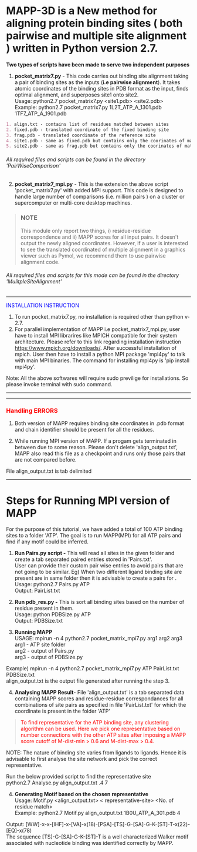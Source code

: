 # MAPP-3D is a New method for aligning protein binding sites ( both pairwise and multiple site alignment ) written in Python version 2.7.
**Two types of scripts have been made to serve two independent purposes**
1) **pocket_matrix7.py** - This code carries out binding site alignment taking a pair of binding sites as the inputs (**i.e pairwise alignment**).
It takes atomic coordinates of the binding sites in PDB format as the input, finds optimal alignment, and superposes site1 onto site2.<br>
Usage: python2.7 pocket_matrix7.py <site1.pdb> <site2.pdb><br>
Example: python2.7 pocket_matrix7.py 1L2T_ATP_A_1301.pdb 1TF7_ATP_A_1901.pdb 

```markdown
1. align.txt - contains list of residues matched between sites
2. fixed.pdb - translated coordinate of the fixed binding site
3. frag.pdb - translated coordinate of the reference site
4. site1.pdb - same as fixed.pdb but contains only the coorinates of matched residues
5. site2.pdb - same as frag.pdb but contains only the coorinates of matched residues
```
###### All required files and scripts can be found in the directory 'PairWiseComparison'

2) **pocket_matrix7_mpi.py** - This is the extension the above script 'pocket_matrix7.py' with added MPI support. This code is designed to handle large number of comparisons (i.e. million pairs ) on a cluster or supercomputer or multi-core desktop machines.

> ### NOTE
>This module only report two things, i) residue-residue correspondence and ii) MAPP scores for all input pairs. It doesn't output the newly aligned coordinates. However, if a user is interested to see the translated coordinated of multiple alignment in a graphics viewer such as Pymol, we recommend them to use pairwise alignment code. 


###### All required files and scripts for this mode can be found in the directory 'MulitpleSiteAlignment'

---

<span style="color:blue">INSTALLATION INSTRUCTION</span>
1) To run pocket_matrix7.py, no installation is required other than python v-2.7.
2) For parallel implementation of MAPP i.e pocket_matrix7_mpi.py, user have to install MPI librarires like MPICH compatible for their system architecture.
Please refer to this link regarding installation instruction https://www.mpich.org/downloads/.
After successful installation of mpich. User then have to install a python MPI package 'mpi4py' to talk with main MPI binaries.
The command for installing mpi4py is 'pip install mpi4py'.

Note: All the above softwares will require sudo previlige for installations. So please invoke terminal with sudo command.

---

---
<h3><span style="color:red">Handling ERRORS</span></h3>

1) Both version of MAPP requires binding site coordinates in .pdb format and chain identifier should be present for all the residues.

2) While running MPI version of MAPP. If a progam gets terminated in between due to some reason. Please don't delete 'align_output.txt', MAPP also read this file as a checkpoint
and runs only those pairs that are not compared before.

File align_output.txt is tab delimited

---

# Steps for Running MPI version of MAPP

For the purpose of this tutorial, we have added a total of 100 ATP binding sites to a folder 'ATP'. The goal is to run MAPP(MPI) for all ATP pairs and find if any motif could be inferred.

1. **Run Pairs.py script -** This will read all sites in the given folder and create a tab separated paired entries stored in 'Pairs.txt'.  
User can provide their custom pair wise entries to avoid pairs that are not going to be similar. Eg) When two different ligand binding site are present are in same folder
then it is advisable to create a pairs for .<br>
Usage: python2.7 Pairs.py ATP <br> 
Output: PairList.txt


2. **Run pdb_res.py -** This is sort all binding sites based on the number of residue present in them.<br> Usage: python PDBSize.py ATP <br>
Output: PDBSize.txt

3. **Running MAPP**<br>
USAGE: mpirun -n 4 python2.7 pocket_matrix_mpi7.py arg1 arg2 arg3<br>
arg1 - ATP site folder<br>
arg2 - output of Pairs.py<br>
arg3 - output of PDBSize.py

Example) mpirun -n 4 python2.7 pocket_matrix_mpi7.py ATP PairList.txt PDBSize.txt <br>
align_output.txt is the output file generated after running the step 3.

4. **Analysing MAPP Result**-
File 'align_output.txt' is a tab separated data containing MAPP scores and residue-residue correspondances for all combinations of site pairs as specified in file 'PairList.txt' for which the coordinate is present in the folder 'ATP'


><span style="color:red"> To find representative for the ATP binding site, any clustering algorithm can be used. Here we pick one representative based on number connections with the other ATP sites
after imposing a MAPP score cutoff of M-dist-min > 0.6 and M-dist-max > 0.4.</span>

NOTE: The nature of binding site varies from ligands to ligands. Hence it is advisable to first analyse the site network and pick the correct representative.

Run the below provided script to find the representative site<br>
python2.7 Analyse.py align_output.txt .4 7

4. **Generating Motif based on the chosen representative**<br>
Usage: Motif.py <align_output.txt> < representative-site> <No. of residue match><br>
Example: python2.7 Motif.py align_output.txt 1B0U_ATP_A_301.pdb 4

Output: [WW]-x-x-[IHF]-x-[VA]-x(18)-[PSA]-[TS]-G-[SA]-G-K-[ST]-T-x(22)-[EQ]-x(78)<br>
The sequence [TS]-G-[SA]-G-K-[ST]-T is a well characterized Walker motif associated with nucleotide binding was identified correctly by MAPP. 
